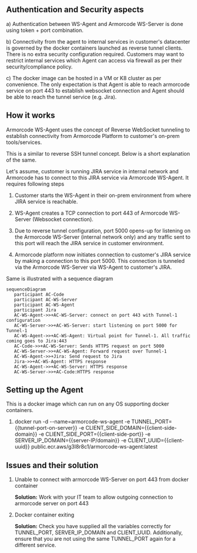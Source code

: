## Authentication and Security aspects

a) Authentication between WS-Agent and Armorcode WS-Server is done using token + port combination.

b) Connectivity from the agent to internal services in customer's datacenter is governed by the docker containers launched as reverse tunnel clients. There is no extra security configuration required. Customers may want to restrict internal services which Agent can access via firewall as per their security/compliance policy.

c) The docker image can be hosted in a VM or K8 cluster as per convenience. The only expectation is that Agent is able to reach armorcode service on port 443 to establish websocket connection and Agent should be able to reach the tunnel service (e.g. Jira).


## How it works
Armorcode WS-Agent uses the concept of Reverse WebSocket tunneling to establish connectivity from Armorcode Platform to customer's on-prem tools/services.

This is a similar to reverse SSH tunnel concept. Below is a short explanation of the same.

Let's assume, customer is running JIRA service in internal network and Armorcode has to connect to this JIRA service via Armorcode WS-Agent. It requires following steps

1) Customer starts the WS-Agent in their on-prem environment from where JIRA service is reachable.

2) WS-Agent creates a TCP connection to port 443 of Armorcode WS-Server (Websocket connection).

3) Due to reverse tunnel configuration, port 5000 opens-up for listening on the Armorcode WS-Server (internal network only) and any traffic sent to this port will reach the JIRA service in customer environment.

4) Armorcode platform now initiates connection to customer's JIRA service by making a connection to this port 5000. This connection is tunneled via the Armorcode WS-Server via WS-Agent to customer's JIRA.

Same is illustrated with a sequence diagram
```mermaid
sequenceDiagram
   participant AC-Code
   participant AC-WS-Server
   participant AC-WS-Agent
   participant Jira
   AC-WS-Agent->>+AC-WS-Server: connect on port 443 with Tunnel-1 configuration
   AC-WS-Server->>+AC-WS-Server: start listening on port 5000 for Tunnel-1
   AC-WS-Agent->>+AC-WS-Agent: Virtual point for Tunnel-1. All traffic coming goes to Jira:443
   AC-Code->>+AC-WS-Server: Sends HTTPS request on port 5000
   AC-WS-Server->>+AC-WS-Agent: Forward request over Tunnel-1
   AC-WS-Agent->>+Jira: Send request to Jira
   Jira->>+AC-WS-Agent: HTTPS response
   AC-WS-Agent->>+AC-WS-Server: HTTPS response
   AC-WS-Server->>+AC-Code:HTTPS response
```

## Setting up the Agent
This is a docker image which can run on any OS supporting docker containers.

1. docker run -d --name=armorcode-ws-agent -e TUNNEL_PORT={{tunnel-port-on-server}} -e CLIENT_SIDE_DOMAIN={{client-side-domain}} -e CLIENT_SIDE_PORT={{client-side-port}} -e SERVER_IP_DOMAIN={{server-IP/domain}} -e CLIENT_UUID={{client-uuid}} public.ecr.aws/g3l8r8c1/armorcode-ws-agent:latest


## Issues and their solution

1. Unable to connect with armorcode WS-Server on port 443 from docker container

   **Solution:** Work with your IT team to allow outgoing connection to armorcode server on port 443

2. Docker container exiting

   **Solution:** Check you have supplied all the variables correctly for TUNNEL_PORT, SERVER_IP_DOMAIN and CLIENT_UUID. Additionally, ensure that you are not using the same TUNNEL_PORT again for a different service.